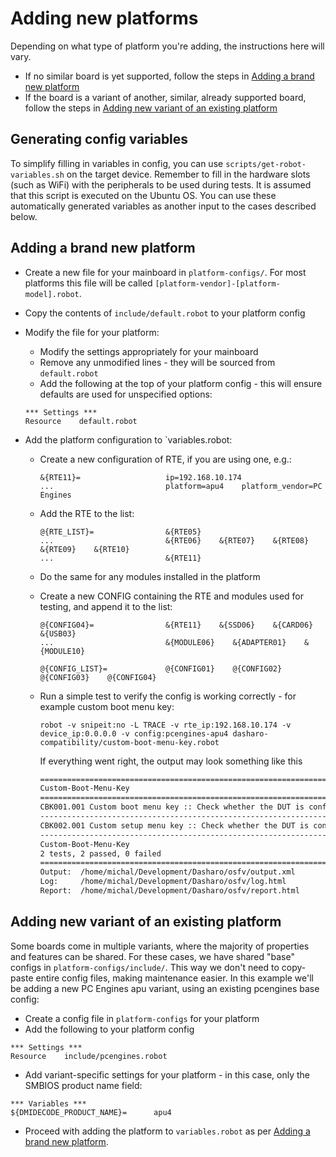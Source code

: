 # Adding new platforms

Depending on what type of platform you're adding, the instructions here will
vary.

- If no similar board is yet supported, follow the steps in
  [Adding a brand new platform](#adding-a-brand-new-platform)
- If the board is a variant of another, similar, already supported board, follow
  the steps in
  [Adding new variant of an existing platform](#adding-new-variant-of-an-existing-platform)

## Generating config variables

To simplify filling in variables in config, you can use
`scripts/get-robot-variables.sh` on the target device. Remember to fill in the
hardware slots (such as WiFi) with the peripherals to be used during tests. It
is assumed that this script is executed on the Ubuntu OS. You can use these
automatically generated variables as another input to the cases described below.

## Adding a brand new platform

- Create a new file for your mainboard in `platform-configs/`. For most
  platforms this file will be called `[platform-vendor]-[platform-model].robot`.
- Copy the contents of `include/default.robot` to your platform config
- Modify the file for your platform:
    + Modify the settings appropriately for your mainboard
    + Remove any unmodified lines - they will be sourced from `default.robot`
    + Add the following at the top of your platform config - this will ensure
      defaults are used for unspecified options:

    ```robot
    *** Settings ***
    Resource    default.robot
    ```

- Add the platform configuration to `variables.robot:
    + Create a new configuration of RTE, if you are using one, e.g.:

        ```robot
        &{RTE11}=                   ip=192.168.10.174
        ...                         platform=apu4    platform_vendor=PC Engines
        ```

    + Add the RTE to the list:

        ```robot
        @{RTE_LIST}=                &{RTE05}
        ...                         &{RTE06}    &{RTE07}    &{RTE08}    &{RTE09}    &{RTE10}
        ...                         &{RTE11}
        ```

    + Do the same for any modules installed in the platform
    + Create a new CONFIG containing the RTE and modules used for testing, and
      append it to the list:

        ```robot
        @{CONFIG04}=                &{RTE11}    &{SSD06}    &{CARD06}    &{USB03}
        ...                         &{MODULE06}    &{ADAPTER01}    &{MODULE10}

        @{CONFIG_LIST}=             @{CONFIG01}    @{CONFIG02}    @{CONFIG03}    @{CONFIG04}
        ```

    + Run a simple test to verify the config is working correctly - for example
      custom boot menu key:

        ```robot
        robot -v snipeit:no -L TRACE -v rte_ip:192.168.10.174 -v device_ip:0.0.0.0 -v config:pcengines-apu4 dasharo-compatibility/custom-boot-menu-key.robot
        ```

        If everything went right, the output may look something like this

        ```bash
        ==============================================================================
        Custom-Boot-Menu-Key
        ==============================================================================
        CBK001.001 Custom boot menu key :: Check whether the DUT is config... | PASS |
        ------------------------------------------------------------------------------
        CBK002.001 Custom setup menu key :: Check whether the DUT is confi... | PASS |
        ------------------------------------------------------------------------------
        Custom-Boot-Menu-Key                                                  | PASS |
        2 tests, 2 passed, 0 failed
        ==============================================================================
        Output:  /home/michal/Development/Dasharo/osfv/output.xml
        Log:     /home/michal/Development/Dasharo/osfv/log.html
        Report:  /home/michal/Development/Dasharo/osfv/report.html
        ```

## Adding new variant of an existing platform

Some boards come in multiple variants, where the majority of properties and
features can be shared. For these cases, we have shared "base" configs in
`platform-configs/include/`. This way we don't need to copy-paste entire config
files, making maintenance easier. In this example we'll be adding a new PC
Engines apu variant, using an existing pcengines base config:

- Create a config file in `platform-configs` for your platform
- Add the following to your platform config

```robot
*** Settings ***
Resource    include/pcengines.robot
```

- Add variant-specific settings for your platform - in this case, only the
  SMBIOS product name field:

```robot
*** Variables ***
${DMIDECODE_PRODUCT_NAME}=      apu4
```

- Proceed with adding the platform to `variables.robot` as per
[Adding a brand new platform](#adding-a-brand-new-platform).
